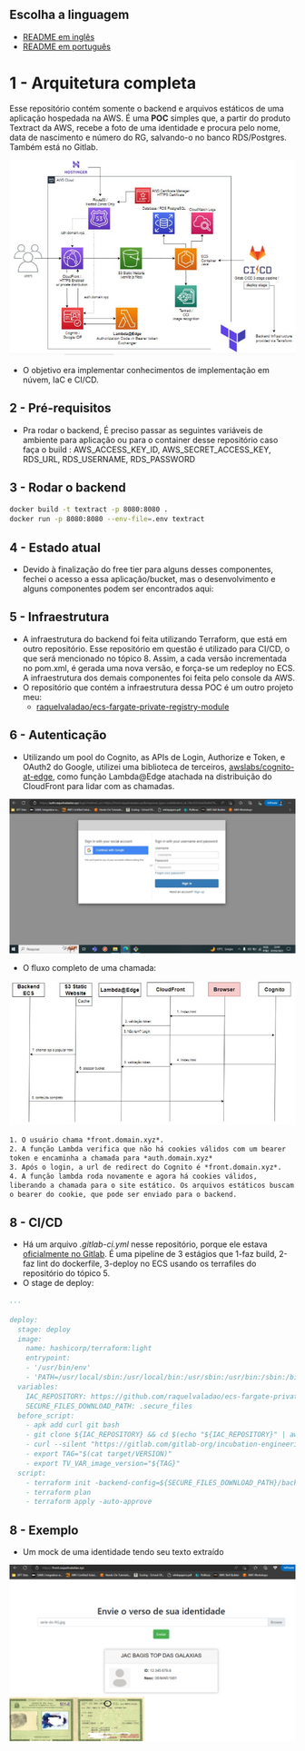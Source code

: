 ## Escolha a linguagem

- [README em inglês](README.md)
- [README em português](README_pt.md)

# 1 - Arquitetura completa
Esse repositório contém somente o backend e arquivos estáticos de uma aplicação hospedada na AWS. É uma **POC** simples que, a partir do produto Textract da AWS, recebe a foto de uma identidade e procura pelo nome, data de nascimento e número do RG, salvando-o no banco RDS/Postgres. Também está no Gitlab.


![Arquitetura completa](./imgs/architecture.jpg)


- O objetivo era implementar conhecimentos de implementação em núvem, IaC e CI/CD.

## 2 - Pré-requisitos
- Pra rodar o backend, É preciso passar as seguintes variáveis de ambiente para aplicação ou para o container desse repositório caso faça o build : AWS_ACCESS_KEY_ID, AWS_SECRET_ACCESS_KEY, RDS_URL, RDS_USERNAME, RDS_PASSWORD

## 3 - Rodar o backend
```bash
docker build -t textract -p 8080:8080 .
docker run -p 8080:8080 --env-file=.env textract
```

## 4 - Estado atual
- Devido à finalização do free tier para alguns desses componentes, fechei o acesso a essa aplicação/bucket, mas o desenvolvimento e alguns componentes podem ser encontrados aqui:

## 5 - Infraestrutura
- A infraestrutura do backend foi feita utilizando Terraform, que está em outro repositório. Esse repositório em questão é utilizado para CI/CD, o que será mencionado no tópico 8. Assim, a cada versão incrementada no pom.xml, é gerada uma nova versão, e força-se um redeploy no ECS. A infraestrutura dos demais componentes foi feita pelo console da AWS. 
- O repositório que contém a infraestrutura dessa POC é um outro projeto meu:
    - [raquelvaladao/ecs-fargate-private-registry-module](https://github.com/raquelvaladao/ecs-fargate-private-registry-module)

## 6 - Autenticação
- Utilizando um pool do Cognito, as APIs de Login, Authorize e Token, e OAuth2 do Google, utilizei uma biblioteca de terceiros, [awslabs/cognito-at-edge](https://github.com/awslabs/cognito-at-edge), como função Lambda@Edge atachada na distribuição do CloudFront para lidar com as chamadas.


![Tela de autenticação](./imgs/auth.jpg)


- O fluxo completo de uma chamada:


![Fluxo](./imgs/calls.jpg)


    1. O usuário chama *front.domain.xyz*.
    2. A função Lambda verifica que não há cookies válidos com um bearer token e encaminha a chamada para *auth.domain.xyz*
    3. Após o login, a url de redirect do Cognito é *front.domain.xyz*.
    4. A função lambda roda novamente e agora há cookies válidos, liberando a chamada para o site estático. Os arquivos estáticos buscam o bearer do cookie, que pode ser enviado para o backend.
## 8 - CI/CD
- Há um arquivo *.gitlab-ci.yml* nesse repositório, porque ele estava [oficialmente no Gitlab](https://gitlab.com/raquelvaladao/textract-app). É uma pipeline de 3 estágios que 1-faz build, 2-faz lint do dockerfile, 3-deploy no ECS usando os terrafiles do repositório do tópico 5. 
- O stage de deploy:
```yaml
...

deploy:
  stage: deploy
  image:
    name: hashicorp/terraform:light
    entrypoint:
    - '/usr/bin/env'
    - 'PATH=/usr/local/sbin:/usr/local/bin:/usr/sbin:/usr/bin:/sbin:/bin'
  variables:
    IAC_REPOSITORY: https://github.com/raquelvaladao/ecs-fargate-private-registry-module
    SECURE_FILES_DOWNLOAD_PATH: .secure_files
  before_script:
    - apk add curl git bash
    - git clone ${IAC_REPOSITORY} && cd $(echo "${IAC_REPOSITORY}" | awk -F'/' '{print $NF}') && git checkout remote-backend
    - curl --silent "https://gitlab.com/gitlab-org/incubation-engineering/mobile-devops/download-secure-files/-/raw/main/installer" | bash
    - export TAG="$(cat target/VERSION)"
    - export TV_VAR_image_version="${TAG}"
  script:
    - terraform init -backend-config=${SECURE_FILES_DOWNLOAD_PATH}/backend.conf
    - terraform plan
    - terraform apply -auto-approve
```

## 8 - Exemplo
- Um mock de uma identidade tendo seu texto extraído


![Exemplo](./imgs/example.png)